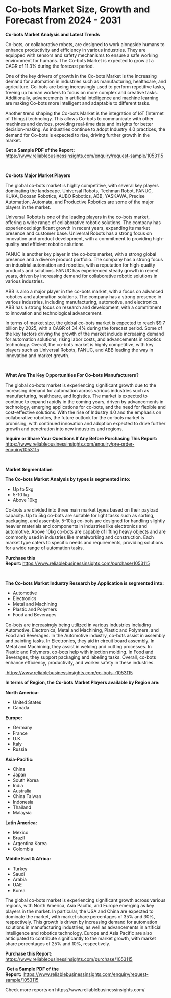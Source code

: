 <p><h1>Co-bots Market Size, Growth and Forecast from 2024 - 2031</h1></p><p><strong>Co-bots Market Analysis and Latest Trends</strong></p>
<p><p>Co-bots, or collaborative robots, are designed to work alongside humans to enhance productivity and efficiency in various industries. They are equipped with sensors and safety mechanisms to ensure a safe working environment for humans. The Co-bots Market is expected to grow at a CAGR of 11.3% during the forecast period.</p><p>One of the key drivers of growth in the Co-bots Market is the increasing demand for automation in industries such as manufacturing, healthcare, and agriculture. Co-bots are being increasingly used to perform repetitive tasks, freeing up human workers to focus on more complex and creative tasks. Additionally, advancements in artificial intelligence and machine learning are making Co-bots more intelligent and adaptable to different tasks.</p><p>Another trend shaping the Co-bots Market is the integration of IoT (Internet of Things) technology. This allows Co-bots to communicate with other machines and devices, providing real-time data and insights for better decision-making. As industries continue to adopt Industry 4.0 practices, the demand for Co-bots is expected to rise, driving further growth in the market.</p></p>
<p><strong>Get a Sample PDF of the Report:&nbsp;</strong> <a href="https://www.reliablebusinessinsights.com/enquiry/request-sample/1053115">https://www.reliablebusinessinsights.com/enquiry/request-sample/1053115</a></p>
<p>&nbsp;</p>
<p><strong>Co-bots Major Market Players</strong></p>
<p><p>The global co-bots market is highly competitive, with several key players dominating the landscape. Universal Robots, Techman Robot, FANUC, KUKA, Doosan Robotics, AUBO Robotics, ABB, YASKAWA, Precise Automation, Automata, and Productive Robotics are some of the major players in the market.</p><p>Universal Robots is one of the leading players in the co-bots market, offering a wide range of collaborative robotic solutions. The company has experienced significant growth in recent years, expanding its market presence and customer base. Universal Robots has a strong focus on innovation and product development, with a commitment to providing high-quality and efficient robotic solutions.</p><p>FANUC is another key player in the co-bots market, with a strong global presence and a diverse product portfolio. The company has a strong focus on industrial automation and robotics, with a reputation for high-quality products and solutions. FANUC has experienced steady growth in recent years, driven by increasing demand for collaborative robotic solutions in various industries.</p><p>ABB is also a major player in the co-bots market, with a focus on advanced robotics and automation solutions. The company has a strong presence in various industries, including manufacturing, automotive, and electronics. ABB has a strong focus on research and development, with a commitment to innovation and technological advancement.</p><p>In terms of market size, the global co-bots market is expected to reach $9.7 billion by 2025, with a CAGR of 34.4% during the forecast period. Some of the key factors driving the growth of the market include increasing demand for automation solutions, rising labor costs, and advancements in robotics technology. Overall, the co-bots market is highly competitive, with key players such as Universal Robots, FANUC, and ABB leading the way in innovation and market growth.</p></p>
<p>&nbsp;</p>
<p><strong>What Are The Key Opportunities For Co-bots Manufacturers?</strong></p>
<p><p>The global co-bots market is experiencing significant growth due to the increasing demand for automation across various industries such as manufacturing, healthcare, and logistics. The market is expected to continue to expand rapidly in the coming years, driven by advancements in technology, emerging applications for co-bots, and the need for flexible and cost-effective solutions. With the rise of Industry 4.0 and the emphasis on collaborative robotics, the future outlook for the co-bots market is promising, with continued innovation and adoption expected to drive further growth and penetration into new industries and regions.</p></p>
<p><strong>Inquire or Share Your Questions If Any Before Purchasing This Report:</strong> <a href="https://www.reliablebusinessinsights.com/enquiry/pre-order-enquiry/1053115">https://www.reliablebusinessinsights.com/enquiry/pre-order-enquiry/1053115</a></p>
<p>&nbsp;</p>
<p><strong>Market Segmentation</strong></p>
<p><strong>The Co-bots Market Analysis by types is segmented into:</strong></p>
<p><ul><li>Up to 5kg</li><li>5-10 kg</li><li>Above 10kg</li></ul></p>
<p><p>Co-bots are divided into three main market types based on their payload capacity. Up to 5kg co-bots are suitable for light tasks such as sorting, packaging, and assembly. 5-10kg co-bots are designed for handling slightly heavier materials and components in industries like electronics and automotive. Above 10kg co-bots are capable of lifting heavy objects and are commonly used in industries like metalworking and construction. Each market type caters to specific needs and requirements, providing solutions for a wide range of automation tasks.</p></p>
<p><strong>Purchase this Report:&nbsp;</strong><a href="https://www.reliablebusinessinsights.com/purchase/1053115">https://www.reliablebusinessinsights.com/purchase/1053115</a></p>
<p>&nbsp;</p>
<p><strong>The Co-bots Market Industry Research by Application is segmented into:</strong></p>
<p><ul><li>Automotive</li><li>Electronics</li><li>Metal and Machining</li><li>Plastic and Polymers</li><li>Food and Beverages</li></ul></p>
<p><p>Co-bots are increasingly being utilized in various industries including Automotive, Electronics, Metal and Machining, Plastic and Polymers, and Food and Beverages. In the Automotive industry, co-bots assist in assembly and painting tasks. In Electronics, they aid in circuit board assembly. In Metal and Machining, they assist in welding and cutting processes. In Plastic and Polymers, co-bots help with injection molding. In Food and Beverages, they support packaging and labeling tasks. Overall, co-bots enhance efficiency, productivity, and worker safety in these industries.</p></p>
<p><a href="https://www.reliablebusinessinsights.com/co-bots-r1053115">&nbsp;https://www.reliablebusinessinsights.com/co-bots-r1053115</a></p>
<p><strong>In terms of Region, the Co-bots Market Players available by Region are:</strong></p>
<p>
    <p> <strong> North America: </strong>
        <ul>
            <li>United States</li>
            <li>Canada</li>
        </ul>
        </p> 
    <p> <strong> Europe: </strong>
        <ul>
            <li>Germany</li>
            <li>France</li>
            <li>U.K.</li>
            <li>Italy</li>
            <li>Russia</li>
        </ul>
        </p> 
    <p> <strong> Asia-Pacific: </strong>
        <ul>
            <li>China</li>
            <li>Japan</li>
            <li>South Korea</li>
            <li>India</li>
            <li>Australia</li>
            <li>China Taiwan</li>
            <li>Indonesia</li>
            <li>Thailand</li>
            <li>Malaysia</li>
        </ul>
        </p> 
    <p> <strong> Latin America: </strong>
        <ul>
            <li>Mexico</li>
            <li>Brazil</li>
            <li>Argentina Korea</li>
            <li>Colombia</li>
        </ul>
        </p> 
    <p> <strong> Middle East & Africa: </strong>
        <ul>
            <li>Turkey</li>
            <li>Saudi</li>
            <li>Arabia</li>
            <li>UAE</li>
            <li>Korea</li>
        </ul>
    </p>
    </p>
<p><p>The global co-bots market is experiencing significant growth across various regions, with North America, Asia Pacific, and Europe emerging as key players in the market. In particular, the USA and China are expected to dominate the market, with market share percentages of 35% and 30%, respectively. This growth is driven by increasing demand for automation solutions in manufacturing industries, as well as advancements in artificial intelligence and robotics technology. Europe and Asia Pacific are also anticipated to contribute significantly to the market growth, with market share percentages of 25% and 10%, respectively.</p></p>
<p><strong>Purchase this Report: </strong><a href="https://www.reliablebusinessinsights.com/purchase/1053115">https://www.reliablebusinessinsights.com/purchase/1053115</a></p>
<p>&nbsp;<strong>Get a Sample PDF of the Report:&nbsp;&nbsp;</strong><a href="https://www.reliablebusinessinsights.com/enquiry/request-sample/1053115">https://www.reliablebusinessinsights.com/enquiry/request-sample/1053115</a></p>
<p><strong></strong></p>
<p>Check more reports on https://www.reliablebusinessinsights.com/</p>